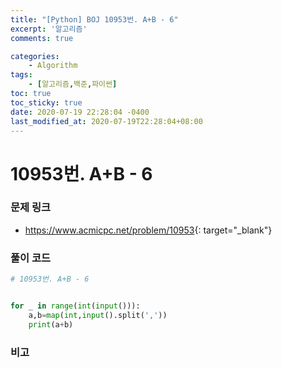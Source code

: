 ```yaml
---
title: "[Python] BOJ 10953번. A+B - 6"
excerpt: '알고리즘'
comments: true

categories:
    - Algorithm
tags:
    - [알고리즘,백준,파이썬]
toc: true
toc_sticky: true
date: 2020-07-19 22:28:04 -0400
last_modified_at: 2020-07-19T22:28:04+08:00
---
```


# 10953번. A+B - 6

### 문제 링크
- <https://www.acmicpc.net/problem/10953>{: target="\_blank"}

### 풀이 코드

```python
# 10953번. A+B - 6


for _ in range(int(input())):
    a,b=map(int,input().split(','))
    print(a+b)
```
### 비고
